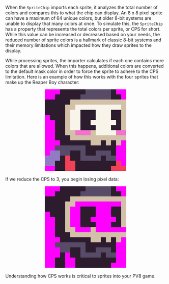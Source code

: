 When the `SpriteChip` imports each sprite, it analyzes the total number of colors and compares this to what the chip can display. An 8 x 8 pixel sprite can have a maximum of 64 unique colors, but older 8-bit systems are unable to display that many colors at once. To simulate this, the `SpriteChip` has a property that represents the total colors per sprite, or CPS for short. While this value can be increased or decreased based on your needs, the reduced number of sprite colors is a hallmark of classic 8-bit systems and their memory limitations which impacted how they draw sprites to the display. 

While processing sprites, the importer calculates if each one contains more colors that are allowed. When this happens, additional colors are converted to the default mask color in order to force the sprite to adhere to the CPS limitation. Here is an example of how this works with the four sprites that make up the Reaper Boy character:

<p style="text-align:center"><img src="images/SpriteColors_image_0.png" /></p>

If we reduce the CPS to 3, you begin losing pixel data:

<p style="text-align:center"><img src="images/SpriteColors_image_1.png" /></p>

Understanding how CPS works is critical to sprites into your PV8 game.


